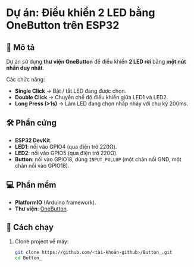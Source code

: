 # Dự án: Điều khiển 2 LED bằng OneButton trên ESP32

## 📖 Mô tả
Dự án sử dụng **thư viện OneButton** để điều khiển **2 LED rời** bằng **một nút nhấn duy nhất**.  

Các chức năng:  
- **Single Click** → Bật / tắt LED đang được chọn.  
- **Double Click** → Chuyển chế độ điều khiển giữa LED1 và LED2.  
- **Long Press (>1s)** → Làm LED đang chọn nhấp nháy với chu kỳ 200ms.  

## 🛠️ Phần cứng
- **ESP32 DevKit**.  
- **LED1**: nối vào GPIO4 (qua điện trở 220Ω).  
- **LED2**: nối vào GPIO5 (qua điện trở 220Ω).  
- **Button**: nối vào GPIO18, dùng `INPUT_PULLUP` (một chân nối GND, một chân nối vào GPIO18).  

## 💻 Phần mềm
- **PlatformIO** (Arduino framework).  
- **Thư viện**: [OneButton](https://github.com/mathertel/OneButton).  

## 🚀 Cách chạy
1. Clone project về máy:  
   ```bash
   git clone https://github.com/<tài-khoản-github>/Button_.git
   cd Button_
